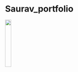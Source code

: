 # Saurav_portfolio
[<img src="https://github.com/SauRavRwT/SauRavRwT/blob/main/assets/tap-here.png" width="20%" height="20%"/>](https://sauravrwt.github.io/Saurav_portfolio/)
